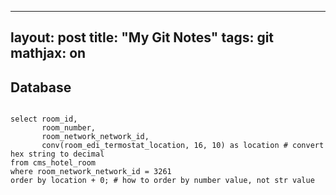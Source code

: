 
---
layout: post
title:  "My Git Notes"
tags: git 
mathjax: on
---


## Database

```console

select room_id,
       room_number,
       room_network_network_id,
       conv(room_edi_termostat_location, 16, 10) as location # convert hex string to decimal
from cms_hotel_room
where room_network_network_id = 3261
order by location + 0; # how to order by number value, not str value

```

